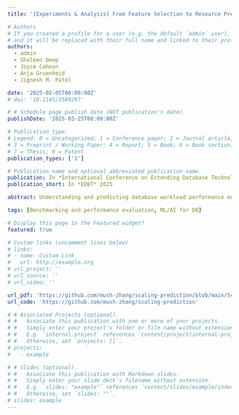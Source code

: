 ```yaml
---
title: '[Experiments & Analysis] From Feature Selection to Resource Prediction: An Analysis of Commonly Applied Workflows and Techniques'

# Authors
# If you created a profile for a user (e.g. the default `admin` user), write the username (folder name) here
# and it will be replaced with their full name and linked to their profile.
authors:
  - admin
  - Shaleen Deep
  - Joyce Cahoon
  - Anja Gruenheid
  - Jignesh M. Patel

date: '2025-02-05T00:00:00Z'
# doi: '10.1145/3589297'

# # Schedule page publish date (NOT publication's date).
publishDate: '2025-03-25T00:00:00Z'

# Publication type.
# Legend: 0 = Uncategorized; 1 = Conference paper; 2 = Journal article;
# 3 = Preprint / Working Paper; 4 = Report; 5 = Book; 6 = Book section;
# 7 = Thesis; 8 = Patent
publication_types: ['1']

# Publication name and optional abbreviated publication name.
publication: In *International Conference on Extending Database Technology* 2025
publication_short: In *EDBT* 2025

abstract: Understanding and predicting database workload performance on different hardware settings in the cloud is crucial for both the users and providers in order to optimize resource allocation. Recently, machine learning (ML) based techniques have been applied to parts of the end-to-end three-step pipeline for workload prediction - feature selection, workload similarity, and performance prediction. However, despite its practical importance, there exists no principled analysis that studies the performance of such pipelines. In this paper, we examine the state-of-the-art strategies for these three components, with the goal of identifying which techniques work best in practice. Our experimental results reveal that while no universal solution exists for the prediction pipeline, certain best practices can improve prediction performance and reduce computation overhead. Based on our results, we outline important topics for future work that will benefit ML-driven recommendation systems for resource allocation.

tags: [Benchmarking and performance evaluation, ML/AI for DB]

# Display this page in the Featured widget?
featured: true

# Custom links (uncomment lines below)
# links:
# - name: Custom Link
#   url: http://example.org
# url_project: ''
# url_source: ''
# url_video: ''

url_pdf: 'https://github.com/mush-zhang/scaling-prediction/blob/main/ScalingPerformanceComputation_extended.pdf'
url_code: 'https://github.com/mush-zhang/scaling-prediction'

# # Associated Projects (optional).
# #   Associate this publication with one or more of your projects.
# #   Simply enter your project's folder or file name without extension.
# #   E.g. `internal-project` references `content/project/internal-project/index.md`.
# #   Otherwise, set `projects: []`.
# projects:
#   - example

# # Slides (optional).
# #   Associate this publication with Markdown slides.
# #   Simply enter your slide deck's filename without extension.
# #   E.g. `slides: "example"` references `content/slides/example/index.md`.
# #   Otherwise, set `slides: ""`.
# slides: example
---
```

